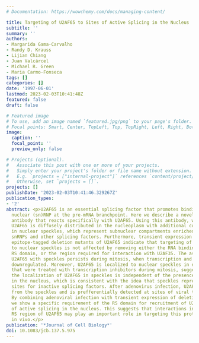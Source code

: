 ```yaml
---
# Documentation: https://wowchemy.com/docs/managing-content/

title: Targeting of U2AF65 to Sites of Active Splicing in the Nucleus
subtitle: ''
summary: ''
authors:
- Margarida Gama-Carvalho
- Randy D. Krauss
- Lijian Chiang
- Juan Valcárcel
- Michael R. Green
- Maria Carmo-Fonseca
tags: []
categories: []
date: '1997-06-01'
lastmod: 2023-02-03T10:41:48Z
featured: false
draft: false

# Featured image
# To use, add an image named `featured.jpg/png` to your page's folder.
# Focal points: Smart, Center, TopLeft, Top, TopRight, Left, Right, BottomLeft, Bottom, BottomRight.
image:
  caption: ''
  focal_point: ''
  preview_only: false

# Projects (optional).
#   Associate this post with one or more of your projects.
#   Simply enter your project's folder or file name without extension.
#   E.g. `projects = ["internal-project"]` references `content/project/deep-learning/index.md`.
#   Otherwise, set `projects = []`.
projects: []
publishDate: '2023-02-03T10:41:46.329267Z'
publication_types:
- '2'
abstract: <p>U2AF65 is an essential splicing factor that promotes binding of U2 small
  nuclear (sn)RNP at the pre-mRNA branchpoint. Here we describe a novel monoclonal
  antibody that reacts specifically with U2AF65. Using this antibody, we show that
  U2AF65 is diffusely distributed in the nucleoplasm with additional concentration
  in nuclear speckles, which represent subnuclear compartments enriched in splicing
  snRNPs and other splicing factors. Furthermore, transient expression assays using
  epitope-tagged deletion mutants of U2AF65 indicate that targeting of the protein
  to nuclear speckles is not affected by removing either the RNA binding domain, the
  RS domain, or the region required for interaction with U2AF35. The association of
  U2AF65 with speckles persists during mitosis, when transcription and splicing are
  downregulated. Moreover, U2AF65 is localized to nuclear speckles in early G1 cells
  that were treated with transcription inhibitors during mitosis, suggesting that
  the localization of U2AF65 in speckles is independent of the presence of pre-mRNA
  in the nucleus, which is consistent with the idea that speckles represent storage
  sites for inactive splicing factors. After adenovirus infection, U2AF65 redistributes
  from the speckles and is prefferentially detected at sites of viral transcription.
  By combining adenoviral infection with transient expression of deletion mutants,
  we show a specific requirement of the RS domain for recruitment of U2AF65 to sites
  of active splicing in the nucleus. This suggests that interactions involving the
  RS region of U2AF65 may play an important role in targeting this protein to spliceosomes
  in vivo.</p>
publication: '*Journal of Cell Biology*'
doi: 10.1083/jcb.137.5.975
---
```

